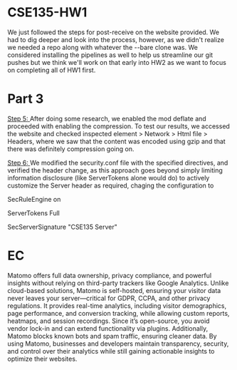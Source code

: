 # CSE135-HW1

We just followed the steps for post-receive on the website provided. We had to dig deeper and look into the process, however, as we didn't realize we needed a repo along with whatever the --bare clone was. We considered installing the pipelines as well to help us streamline our git pushes but we think we'll work on that early into HW2 as we want to focus on completing all of HW1 first.

# Part 3
<ins>Step 5: </ins>
After doing some research, we enabled the mod deflate and proceeded with enabling the compression. To test our results, we accessed the website and checked inspected element > Network > Html file > Headers, where we saw that the content was encoded using gzip and that there was definitely compression going on.

<ins>Step 6: </ins>
We modified the security.conf file with the specified directives, and verified the header change, as this approach goes beyond simply limiting information disclosure (like ServerTokens alone would do) to actively customize the Server header as required, chaging the configuration to

SecRuleEngine on 

ServerTokens Full

SecServerSignature "CSE135 Server"

# EC
Matomo offers full data ownership, privacy compliance, and powerful insights without relying on third-party trackers like Google Analytics. Unlike cloud-based solutions, Matomo is self-hosted, ensuring your visitor data never leaves your server—critical for GDPR, CCPA, and other privacy regulations. It provides real-time analytics, including visitor demographics, page performance, and conversion tracking, while allowing custom reports, heatmaps, and session recordings. Since it’s open-source, you avoid vendor lock-in and can extend functionality via plugins. Additionally, Matomo blocks known bots and spam traffic, ensuring cleaner data. By using Matomo, businesses and developers maintain transparency, security, and control over their analytics while still gaining actionable insights to optimize their websites.
